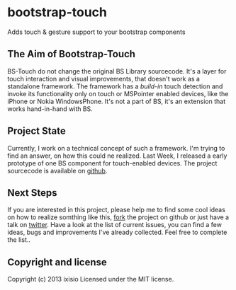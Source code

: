 bootstrap-touch
===============

Adds touch &amp; gesture support to your bootstrap components

## The Aim of Bootstrap-Touch
BS-Touch do not change the original BS Library sourcecode. It's a layer for touch interaction and visual improvements, that doesn't work as a standalone framework.
The framework has a *build-in* touch detection and invoke its functionality only on touch or MSPointer enabled devices, like the iPhone or Nokia WindowsPhone.
It's not a part of BS, it's an extension that works hand-in-hand with BS.

## Project State
Currently, I work on a technical concept of such a framework. I'm trying to find an answer, on how this could ne realized.
Last Week, I released a early prototype of one BS component for touch-enabled devices. The project sourcecode is available on [github](https://github.com/ixisio/bootstrap-touch-carousel).

## Next Steps
If you are interested in this project, please help me to find some cool ideas on how to realize somthing like this, [fork](https://github.com/ixisio/bootstrap-touch) the project on github or just have a talk on [twitter](http://twitter.com/ixisio).
Have a look at the list of current issues, you can find a few ideas, bugs and improvements I've already collected. Feel free to complete the list..

## Copyright and license
Copyright (c) 2013 ixisio Licensed under the MIT license.
